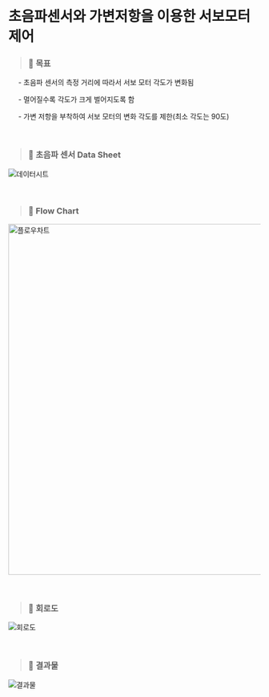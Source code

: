 초음파센서와 가변저항을 이용한 서보모터 제어
=============

>### 📌 **목표**

  &nbsp;&nbsp;&nbsp;&nbsp;  - 초음파 센서의 측정 거리에 따라서 서보 모터 각도가 변화됨

  &nbsp;&nbsp;&nbsp;&nbsp;  - 멀어질수록 각도가 크게 벌어지도록 함

  &nbsp;&nbsp;&nbsp;&nbsp;  - 가변 저항을 부착하여 서보 모터의 변화 각도를 제한(최소 각도는 90도)

&nbsp;&nbsp;
>### 📌 **초음파 센서 Data Sheet**

![데이터시트](https://user-images.githubusercontent.com/52990642/72199378-65671700-347e-11ea-9bfb-b4b4138cb5d1.png)

&nbsp;&nbsp;
>### 📌 **Flow Chart**

<img width="700" alt="플로우차트" src="https://user-images.githubusercontent.com/52990642/72199383-7dd73180-347e-11ea-95ee-0d02732c4651.PNG">

&nbsp;&nbsp;
>### 📌 **회로도**

![회로도](https://user-images.githubusercontent.com/52990642/72199389-9b0c0000-347e-11ea-9a82-2a6d67f89ec5.png)

&nbsp;&nbsp;
>### 📌 **결과물**

![결과물](https://user-images.githubusercontent.com/52990642/72199392-a8c18580-347e-11ea-837c-bd688a5fa3c8.png)
